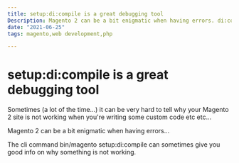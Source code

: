 ```yaml
---
title: setup:di:compile is a great debugging tool
Description: Magento 2 can be a bit enigmatic when having errors. di:compile can sometimes give you good info on why something is not working...
date: "2021-06-25"
tags: magento,web development,php

---
```

# setup:di:compile is a great debugging tool

Sometimes (a lot of the time...) it can be very hard to tell why your Magento 2 site is not working when you're writing some custom code etc etc...

Magento 2 can be a bit enigmatic when having errors... 

The cli command bin/magento setup:di:compile can sometimes give you good info on why something is not working.




